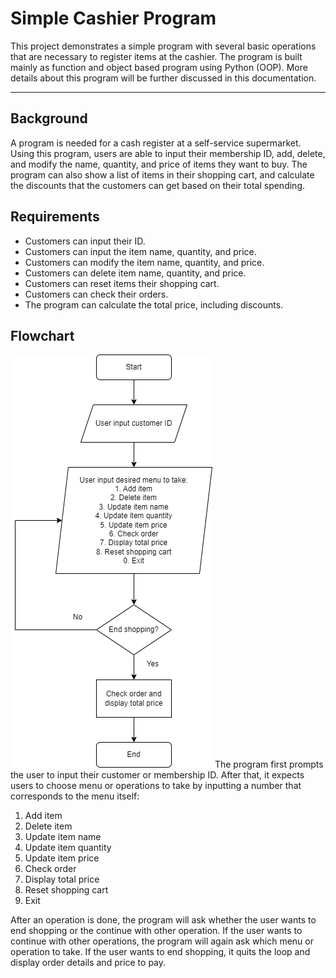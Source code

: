 # Simple Cashier Program
This project demonstrates a simple program with several basic operations that are necessary to register items at the cashier. The program is built mainly as function and object based program using Python (OOP). More details about this program will be further discussed in this documentation.

---

## Background
A program is needed for a cash register at a self-service supermarket. Using this program, users are able to input their membership ID, add, delete, and modify the name, quantity, and price of items they want to buy. The program can also show a list of items in their shopping cart, and calculate the discounts that the customers can get based on their total spending.

## Requirements
- Customers can input their ID.
- Customers can input the item name, quantity, and price.
- Customers can modify the item name, quantity, and price.
- Customers can delete item name, quantity, and price.
- Customers can reset items their shopping cart.
- Customers can check their orders.
- The program can calculate the total price, including discounts.

## Flowchart
![Flowchart](pics/flowchart_cashier.png "Flowchart")
The program first prompts the user to input their customer or membership ID. After that, it expects users to choose menu or operations to take by inputting a number that corresponds to the menu itself:
1. Add item
2. Delete item
3. Update item name
4. Update item quantity
5. Update item price
6. Check order
7. Display total price
8. Reset shopping cart
0. Exit

After an operation is done, the program will ask whether the user wants to end shopping or the continue with other operation. If the user wants to continue with other operations, the program will again ask which menu or operation to take. If the user wants to end shopping, it quits the loop and display order details and price to pay.
